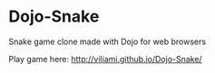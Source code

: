 # Dojo-Snake
Snake game clone made with Dojo for web browsers

Play game here: http://viliami.github.io/Dojo-Snake/
